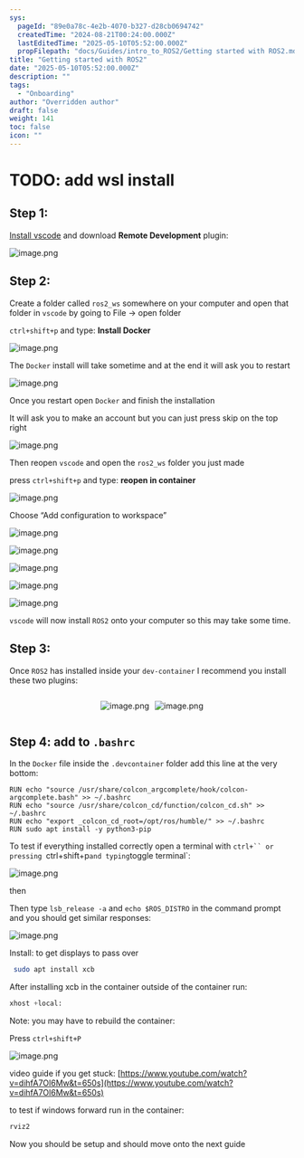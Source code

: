 ```yaml
---
sys:
  pageId: "89e0a78c-4e2b-4070-b327-d28cb0694742"
  createdTime: "2024-08-21T00:24:00.000Z"
  lastEditedTime: "2025-05-10T05:52:00.000Z"
  propFilepath: "docs/Guides/intro_to_ROS2/Getting started with ROS2.md"
title: "Getting started with ROS2"
date: "2025-05-10T05:52:00.000Z"
description: ""
tags:
  - "Onboarding"
author: "Overridden author"
draft: false
weight: 141
toc: false
icon: ""
---
```


# TODO: add wsl install

## Step 1:

[Install vscode](https://code.visualstudio.com/download) and download **Remote Development** plugin:

![image.png](https://prod-files-secure.s3.us-west-2.amazonaws.com/d518164a-d88e-44d1-a4ee-3adb3bd8bce0/efb52993-1881-4a40-b95e-6f020334f022/image.png?X-Amz-Algorithm=AWS4-HMAC-SHA256&X-Amz-Content-Sha256=UNSIGNED-PAYLOAD&X-Amz-Credential=ASIAZI2LB466TYZDIMM7%2F20250627%2Fus-west-2%2Fs3%2Faws4_request&X-Amz-Date=20250627T071020Z&X-Amz-Expires=3600&X-Amz-Security-Token=IQoJb3JpZ2luX2VjEHcaCXVzLXdlc3QtMiJHMEUCIGg59u0ohHFhBJo4HnE5GWTocCKoozW86tWwimoEMjxTAiEA%2FKswY3NQ%2FrROOwhMENvGRh1b5zpQXNpsNTbV7px7Pwgq%2FwMIcBAAGgw2Mzc0MjMxODM4MDUiDIeF3m9cs7ub4dddhCrcA5z8DvKsGYI0dKaHPJTRnKoO%2FkL5iAeDVYk8strBX967hX92YbLy4HAaddZ3%2FB1Rijvich4pnT0yuxf9GlEstjAPu343Iv3LlgFM468smAYqLJrZDSzIK7AnZWqkBxIPAPaTIl6FlY%2FsKhrX7KK0sSHzxY707Te5mgHRvSCMQY9fk1dDeZ7inIlnEImbKEjIbiDgjTeqHeanqc7rb1YUns%2FpxHRXQl0%2FCSyoBtNg17EmCadNX%2B7y2TDgR2NEFC9PsDnROe2jKTXy28rpXDJucP7jv41IA1ldOWY2IXWe48BGfCuSHc%2Bdv95L5ab6ZQ8c6mBLD3FJsTFIE%2BOXSY8zCVayk0NUrlytB%2FKyddeGPAz657e%2FTLpp%2FiJrutvY48Cblk%2FZ4LZpT6eNOS9QyqLN0%2BtOjfk0Ov9zSeDFByFXF%2BvSBJMfnGo0W8iiXFFR7M1BZuCg0eWr%2BqsDI1Mh%2BZkrXFD3OM%2BmASwRUeaSBRbrqtrrRVL1OC9GEaUAZ3%2FhR7eJ1Xu5tiw1q%2FVJybTlO657Yd3A4x3K2uG%2Fv4mJGZxhfE41TOJ12kQkIafPh7f6weaC67F8W5kpedRrILnXwOcCHRqA1El7cz34XMd6bKlIwdYM69lKBtCMGppdS63iMPz4%2BMIGOqUB7Ctrq6FHtUCpJBS3oaEnZ6Y2k%2BpPEqqG5uNKmHpSM2GzGMGYuF5w4VwyiIKYFvpKWTlJOno0KKXdWPwqD8VoqCfeB0Y%2BRHnpI3Eox4yLAbwzgVKdYfhxLi9GwGpYovnb%2BoA5OUKBT71KR2DF8FgwdGCE3FLJlb535QcCIGFUCMEesyu%2BvpEO3K2q0VO36H7XDqTJOcGkDBWUQ%2FF2Z6hlyGz6o7TY&X-Amz-Signature=e792afe1484c2fa1c87a0c278835187509e7d050a470fbe5fae01de2897d5d0c&X-Amz-SignedHeaders=host&x-amz-checksum-mode=ENABLED&x-id=GetObject)

## Step 2:

Create a folder called `ros2_ws` somewhere on your computer and open that folder in `vscode` by going to File → open folder 

`ctrl+shift+p` and type: **Install Docker**

![image.png](https://prod-files-secure.s3.us-west-2.amazonaws.com/d518164a-d88e-44d1-a4ee-3adb3bd8bce0/2269dc0e-1cd5-47ff-bceb-c04ad9b2eab0/image.png?X-Amz-Algorithm=AWS4-HMAC-SHA256&X-Amz-Content-Sha256=UNSIGNED-PAYLOAD&X-Amz-Credential=ASIAZI2LB466TYZDIMM7%2F20250627%2Fus-west-2%2Fs3%2Faws4_request&X-Amz-Date=20250627T071020Z&X-Amz-Expires=3600&X-Amz-Security-Token=IQoJb3JpZ2luX2VjEHcaCXVzLXdlc3QtMiJHMEUCIGg59u0ohHFhBJo4HnE5GWTocCKoozW86tWwimoEMjxTAiEA%2FKswY3NQ%2FrROOwhMENvGRh1b5zpQXNpsNTbV7px7Pwgq%2FwMIcBAAGgw2Mzc0MjMxODM4MDUiDIeF3m9cs7ub4dddhCrcA5z8DvKsGYI0dKaHPJTRnKoO%2FkL5iAeDVYk8strBX967hX92YbLy4HAaddZ3%2FB1Rijvich4pnT0yuxf9GlEstjAPu343Iv3LlgFM468smAYqLJrZDSzIK7AnZWqkBxIPAPaTIl6FlY%2FsKhrX7KK0sSHzxY707Te5mgHRvSCMQY9fk1dDeZ7inIlnEImbKEjIbiDgjTeqHeanqc7rb1YUns%2FpxHRXQl0%2FCSyoBtNg17EmCadNX%2B7y2TDgR2NEFC9PsDnROe2jKTXy28rpXDJucP7jv41IA1ldOWY2IXWe48BGfCuSHc%2Bdv95L5ab6ZQ8c6mBLD3FJsTFIE%2BOXSY8zCVayk0NUrlytB%2FKyddeGPAz657e%2FTLpp%2FiJrutvY48Cblk%2FZ4LZpT6eNOS9QyqLN0%2BtOjfk0Ov9zSeDFByFXF%2BvSBJMfnGo0W8iiXFFR7M1BZuCg0eWr%2BqsDI1Mh%2BZkrXFD3OM%2BmASwRUeaSBRbrqtrrRVL1OC9GEaUAZ3%2FhR7eJ1Xu5tiw1q%2FVJybTlO657Yd3A4x3K2uG%2Fv4mJGZxhfE41TOJ12kQkIafPh7f6weaC67F8W5kpedRrILnXwOcCHRqA1El7cz34XMd6bKlIwdYM69lKBtCMGppdS63iMPz4%2BMIGOqUB7Ctrq6FHtUCpJBS3oaEnZ6Y2k%2BpPEqqG5uNKmHpSM2GzGMGYuF5w4VwyiIKYFvpKWTlJOno0KKXdWPwqD8VoqCfeB0Y%2BRHnpI3Eox4yLAbwzgVKdYfhxLi9GwGpYovnb%2BoA5OUKBT71KR2DF8FgwdGCE3FLJlb535QcCIGFUCMEesyu%2BvpEO3K2q0VO36H7XDqTJOcGkDBWUQ%2FF2Z6hlyGz6o7TY&X-Amz-Signature=761bc11882c9fae74cbd1660378918090d24829d0d0b2bdb6a2eb6b3da50272d&X-Amz-SignedHeaders=host&x-amz-checksum-mode=ENABLED&x-id=GetObject)

The `Docker` install will take sometime and at the end it will ask you to restart

![image.png](https://prod-files-secure.s3.us-west-2.amazonaws.com/d518164a-d88e-44d1-a4ee-3adb3bd8bce0/ed233f78-be33-4b1f-b89c-9c346c0e961e/image.png?X-Amz-Algorithm=AWS4-HMAC-SHA256&X-Amz-Content-Sha256=UNSIGNED-PAYLOAD&X-Amz-Credential=ASIAZI2LB466TYZDIMM7%2F20250627%2Fus-west-2%2Fs3%2Faws4_request&X-Amz-Date=20250627T071020Z&X-Amz-Expires=3600&X-Amz-Security-Token=IQoJb3JpZ2luX2VjEHcaCXVzLXdlc3QtMiJHMEUCIGg59u0ohHFhBJo4HnE5GWTocCKoozW86tWwimoEMjxTAiEA%2FKswY3NQ%2FrROOwhMENvGRh1b5zpQXNpsNTbV7px7Pwgq%2FwMIcBAAGgw2Mzc0MjMxODM4MDUiDIeF3m9cs7ub4dddhCrcA5z8DvKsGYI0dKaHPJTRnKoO%2FkL5iAeDVYk8strBX967hX92YbLy4HAaddZ3%2FB1Rijvich4pnT0yuxf9GlEstjAPu343Iv3LlgFM468smAYqLJrZDSzIK7AnZWqkBxIPAPaTIl6FlY%2FsKhrX7KK0sSHzxY707Te5mgHRvSCMQY9fk1dDeZ7inIlnEImbKEjIbiDgjTeqHeanqc7rb1YUns%2FpxHRXQl0%2FCSyoBtNg17EmCadNX%2B7y2TDgR2NEFC9PsDnROe2jKTXy28rpXDJucP7jv41IA1ldOWY2IXWe48BGfCuSHc%2Bdv95L5ab6ZQ8c6mBLD3FJsTFIE%2BOXSY8zCVayk0NUrlytB%2FKyddeGPAz657e%2FTLpp%2FiJrutvY48Cblk%2FZ4LZpT6eNOS9QyqLN0%2BtOjfk0Ov9zSeDFByFXF%2BvSBJMfnGo0W8iiXFFR7M1BZuCg0eWr%2BqsDI1Mh%2BZkrXFD3OM%2BmASwRUeaSBRbrqtrrRVL1OC9GEaUAZ3%2FhR7eJ1Xu5tiw1q%2FVJybTlO657Yd3A4x3K2uG%2Fv4mJGZxhfE41TOJ12kQkIafPh7f6weaC67F8W5kpedRrILnXwOcCHRqA1El7cz34XMd6bKlIwdYM69lKBtCMGppdS63iMPz4%2BMIGOqUB7Ctrq6FHtUCpJBS3oaEnZ6Y2k%2BpPEqqG5uNKmHpSM2GzGMGYuF5w4VwyiIKYFvpKWTlJOno0KKXdWPwqD8VoqCfeB0Y%2BRHnpI3Eox4yLAbwzgVKdYfhxLi9GwGpYovnb%2BoA5OUKBT71KR2DF8FgwdGCE3FLJlb535QcCIGFUCMEesyu%2BvpEO3K2q0VO36H7XDqTJOcGkDBWUQ%2FF2Z6hlyGz6o7TY&X-Amz-Signature=7535ac4a8904d129918a91ec0938fc78f0f391d2da7a26fff519b9d5b452c4a0&X-Amz-SignedHeaders=host&x-amz-checksum-mode=ENABLED&x-id=GetObject)

Once you restart open `Docker` and finish the installation

It will ask you to make an account but you can just press skip on the top right

![image.png](https://prod-files-secure.s3.us-west-2.amazonaws.com/d518164a-d88e-44d1-a4ee-3adb3bd8bce0/21010ad9-1659-4fd9-9f59-9932a09b2a3d/image.png?X-Amz-Algorithm=AWS4-HMAC-SHA256&X-Amz-Content-Sha256=UNSIGNED-PAYLOAD&X-Amz-Credential=ASIAZI2LB466TYZDIMM7%2F20250627%2Fus-west-2%2Fs3%2Faws4_request&X-Amz-Date=20250627T071020Z&X-Amz-Expires=3600&X-Amz-Security-Token=IQoJb3JpZ2luX2VjEHcaCXVzLXdlc3QtMiJHMEUCIGg59u0ohHFhBJo4HnE5GWTocCKoozW86tWwimoEMjxTAiEA%2FKswY3NQ%2FrROOwhMENvGRh1b5zpQXNpsNTbV7px7Pwgq%2FwMIcBAAGgw2Mzc0MjMxODM4MDUiDIeF3m9cs7ub4dddhCrcA5z8DvKsGYI0dKaHPJTRnKoO%2FkL5iAeDVYk8strBX967hX92YbLy4HAaddZ3%2FB1Rijvich4pnT0yuxf9GlEstjAPu343Iv3LlgFM468smAYqLJrZDSzIK7AnZWqkBxIPAPaTIl6FlY%2FsKhrX7KK0sSHzxY707Te5mgHRvSCMQY9fk1dDeZ7inIlnEImbKEjIbiDgjTeqHeanqc7rb1YUns%2FpxHRXQl0%2FCSyoBtNg17EmCadNX%2B7y2TDgR2NEFC9PsDnROe2jKTXy28rpXDJucP7jv41IA1ldOWY2IXWe48BGfCuSHc%2Bdv95L5ab6ZQ8c6mBLD3FJsTFIE%2BOXSY8zCVayk0NUrlytB%2FKyddeGPAz657e%2FTLpp%2FiJrutvY48Cblk%2FZ4LZpT6eNOS9QyqLN0%2BtOjfk0Ov9zSeDFByFXF%2BvSBJMfnGo0W8iiXFFR7M1BZuCg0eWr%2BqsDI1Mh%2BZkrXFD3OM%2BmASwRUeaSBRbrqtrrRVL1OC9GEaUAZ3%2FhR7eJ1Xu5tiw1q%2FVJybTlO657Yd3A4x3K2uG%2Fv4mJGZxhfE41TOJ12kQkIafPh7f6weaC67F8W5kpedRrILnXwOcCHRqA1El7cz34XMd6bKlIwdYM69lKBtCMGppdS63iMPz4%2BMIGOqUB7Ctrq6FHtUCpJBS3oaEnZ6Y2k%2BpPEqqG5uNKmHpSM2GzGMGYuF5w4VwyiIKYFvpKWTlJOno0KKXdWPwqD8VoqCfeB0Y%2BRHnpI3Eox4yLAbwzgVKdYfhxLi9GwGpYovnb%2BoA5OUKBT71KR2DF8FgwdGCE3FLJlb535QcCIGFUCMEesyu%2BvpEO3K2q0VO36H7XDqTJOcGkDBWUQ%2FF2Z6hlyGz6o7TY&X-Amz-Signature=f8f0872cc543783c58c2b6e6282a5e9d049c51ded40b864cede3caa930104a70&X-Amz-SignedHeaders=host&x-amz-checksum-mode=ENABLED&x-id=GetObject)

Then reopen `vscode` and open the `ros2_ws` folder you just made

press `ctrl+shift+p` and type: **reopen in container**

![image.png](https://prod-files-secure.s3.us-west-2.amazonaws.com/d518164a-d88e-44d1-a4ee-3adb3bd8bce0/4e93b8c2-41ad-488c-8095-c74205196118/image.png?X-Amz-Algorithm=AWS4-HMAC-SHA256&X-Amz-Content-Sha256=UNSIGNED-PAYLOAD&X-Amz-Credential=ASIAZI2LB466TYZDIMM7%2F20250627%2Fus-west-2%2Fs3%2Faws4_request&X-Amz-Date=20250627T071020Z&X-Amz-Expires=3600&X-Amz-Security-Token=IQoJb3JpZ2luX2VjEHcaCXVzLXdlc3QtMiJHMEUCIGg59u0ohHFhBJo4HnE5GWTocCKoozW86tWwimoEMjxTAiEA%2FKswY3NQ%2FrROOwhMENvGRh1b5zpQXNpsNTbV7px7Pwgq%2FwMIcBAAGgw2Mzc0MjMxODM4MDUiDIeF3m9cs7ub4dddhCrcA5z8DvKsGYI0dKaHPJTRnKoO%2FkL5iAeDVYk8strBX967hX92YbLy4HAaddZ3%2FB1Rijvich4pnT0yuxf9GlEstjAPu343Iv3LlgFM468smAYqLJrZDSzIK7AnZWqkBxIPAPaTIl6FlY%2FsKhrX7KK0sSHzxY707Te5mgHRvSCMQY9fk1dDeZ7inIlnEImbKEjIbiDgjTeqHeanqc7rb1YUns%2FpxHRXQl0%2FCSyoBtNg17EmCadNX%2B7y2TDgR2NEFC9PsDnROe2jKTXy28rpXDJucP7jv41IA1ldOWY2IXWe48BGfCuSHc%2Bdv95L5ab6ZQ8c6mBLD3FJsTFIE%2BOXSY8zCVayk0NUrlytB%2FKyddeGPAz657e%2FTLpp%2FiJrutvY48Cblk%2FZ4LZpT6eNOS9QyqLN0%2BtOjfk0Ov9zSeDFByFXF%2BvSBJMfnGo0W8iiXFFR7M1BZuCg0eWr%2BqsDI1Mh%2BZkrXFD3OM%2BmASwRUeaSBRbrqtrrRVL1OC9GEaUAZ3%2FhR7eJ1Xu5tiw1q%2FVJybTlO657Yd3A4x3K2uG%2Fv4mJGZxhfE41TOJ12kQkIafPh7f6weaC67F8W5kpedRrILnXwOcCHRqA1El7cz34XMd6bKlIwdYM69lKBtCMGppdS63iMPz4%2BMIGOqUB7Ctrq6FHtUCpJBS3oaEnZ6Y2k%2BpPEqqG5uNKmHpSM2GzGMGYuF5w4VwyiIKYFvpKWTlJOno0KKXdWPwqD8VoqCfeB0Y%2BRHnpI3Eox4yLAbwzgVKdYfhxLi9GwGpYovnb%2BoA5OUKBT71KR2DF8FgwdGCE3FLJlb535QcCIGFUCMEesyu%2BvpEO3K2q0VO36H7XDqTJOcGkDBWUQ%2FF2Z6hlyGz6o7TY&X-Amz-Signature=6247cab4825c76d378fa260eb9ac15ece703dffdd45ebfc18c95bbb628f4cc0d&X-Amz-SignedHeaders=host&x-amz-checksum-mode=ENABLED&x-id=GetObject)

Choose “Add configuration to workspace”

![image.png](https://prod-files-secure.s3.us-west-2.amazonaws.com/d518164a-d88e-44d1-a4ee-3adb3bd8bce0/9560b282-5060-4989-ba37-97e7b2c22476/image.png?X-Amz-Algorithm=AWS4-HMAC-SHA256&X-Amz-Content-Sha256=UNSIGNED-PAYLOAD&X-Amz-Credential=ASIAZI2LB466TYZDIMM7%2F20250627%2Fus-west-2%2Fs3%2Faws4_request&X-Amz-Date=20250627T071020Z&X-Amz-Expires=3600&X-Amz-Security-Token=IQoJb3JpZ2luX2VjEHcaCXVzLXdlc3QtMiJHMEUCIGg59u0ohHFhBJo4HnE5GWTocCKoozW86tWwimoEMjxTAiEA%2FKswY3NQ%2FrROOwhMENvGRh1b5zpQXNpsNTbV7px7Pwgq%2FwMIcBAAGgw2Mzc0MjMxODM4MDUiDIeF3m9cs7ub4dddhCrcA5z8DvKsGYI0dKaHPJTRnKoO%2FkL5iAeDVYk8strBX967hX92YbLy4HAaddZ3%2FB1Rijvich4pnT0yuxf9GlEstjAPu343Iv3LlgFM468smAYqLJrZDSzIK7AnZWqkBxIPAPaTIl6FlY%2FsKhrX7KK0sSHzxY707Te5mgHRvSCMQY9fk1dDeZ7inIlnEImbKEjIbiDgjTeqHeanqc7rb1YUns%2FpxHRXQl0%2FCSyoBtNg17EmCadNX%2B7y2TDgR2NEFC9PsDnROe2jKTXy28rpXDJucP7jv41IA1ldOWY2IXWe48BGfCuSHc%2Bdv95L5ab6ZQ8c6mBLD3FJsTFIE%2BOXSY8zCVayk0NUrlytB%2FKyddeGPAz657e%2FTLpp%2FiJrutvY48Cblk%2FZ4LZpT6eNOS9QyqLN0%2BtOjfk0Ov9zSeDFByFXF%2BvSBJMfnGo0W8iiXFFR7M1BZuCg0eWr%2BqsDI1Mh%2BZkrXFD3OM%2BmASwRUeaSBRbrqtrrRVL1OC9GEaUAZ3%2FhR7eJ1Xu5tiw1q%2FVJybTlO657Yd3A4x3K2uG%2Fv4mJGZxhfE41TOJ12kQkIafPh7f6weaC67F8W5kpedRrILnXwOcCHRqA1El7cz34XMd6bKlIwdYM69lKBtCMGppdS63iMPz4%2BMIGOqUB7Ctrq6FHtUCpJBS3oaEnZ6Y2k%2BpPEqqG5uNKmHpSM2GzGMGYuF5w4VwyiIKYFvpKWTlJOno0KKXdWPwqD8VoqCfeB0Y%2BRHnpI3Eox4yLAbwzgVKdYfhxLi9GwGpYovnb%2BoA5OUKBT71KR2DF8FgwdGCE3FLJlb535QcCIGFUCMEesyu%2BvpEO3K2q0VO36H7XDqTJOcGkDBWUQ%2FF2Z6hlyGz6o7TY&X-Amz-Signature=f471278dc84d8afcf85d1796af1551f0628af5bc64a5fc4984255de1c330f1de&X-Amz-SignedHeaders=host&x-amz-checksum-mode=ENABLED&x-id=GetObject)

![image.png](https://prod-files-secure.s3.us-west-2.amazonaws.com/d518164a-d88e-44d1-a4ee-3adb3bd8bce0/2ee63f81-886b-48e8-a553-dc6e5eac99e4/image.png?X-Amz-Algorithm=AWS4-HMAC-SHA256&X-Amz-Content-Sha256=UNSIGNED-PAYLOAD&X-Amz-Credential=ASIAZI2LB466TYZDIMM7%2F20250627%2Fus-west-2%2Fs3%2Faws4_request&X-Amz-Date=20250627T071020Z&X-Amz-Expires=3600&X-Amz-Security-Token=IQoJb3JpZ2luX2VjEHcaCXVzLXdlc3QtMiJHMEUCIGg59u0ohHFhBJo4HnE5GWTocCKoozW86tWwimoEMjxTAiEA%2FKswY3NQ%2FrROOwhMENvGRh1b5zpQXNpsNTbV7px7Pwgq%2FwMIcBAAGgw2Mzc0MjMxODM4MDUiDIeF3m9cs7ub4dddhCrcA5z8DvKsGYI0dKaHPJTRnKoO%2FkL5iAeDVYk8strBX967hX92YbLy4HAaddZ3%2FB1Rijvich4pnT0yuxf9GlEstjAPu343Iv3LlgFM468smAYqLJrZDSzIK7AnZWqkBxIPAPaTIl6FlY%2FsKhrX7KK0sSHzxY707Te5mgHRvSCMQY9fk1dDeZ7inIlnEImbKEjIbiDgjTeqHeanqc7rb1YUns%2FpxHRXQl0%2FCSyoBtNg17EmCadNX%2B7y2TDgR2NEFC9PsDnROe2jKTXy28rpXDJucP7jv41IA1ldOWY2IXWe48BGfCuSHc%2Bdv95L5ab6ZQ8c6mBLD3FJsTFIE%2BOXSY8zCVayk0NUrlytB%2FKyddeGPAz657e%2FTLpp%2FiJrutvY48Cblk%2FZ4LZpT6eNOS9QyqLN0%2BtOjfk0Ov9zSeDFByFXF%2BvSBJMfnGo0W8iiXFFR7M1BZuCg0eWr%2BqsDI1Mh%2BZkrXFD3OM%2BmASwRUeaSBRbrqtrrRVL1OC9GEaUAZ3%2FhR7eJ1Xu5tiw1q%2FVJybTlO657Yd3A4x3K2uG%2Fv4mJGZxhfE41TOJ12kQkIafPh7f6weaC67F8W5kpedRrILnXwOcCHRqA1El7cz34XMd6bKlIwdYM69lKBtCMGppdS63iMPz4%2BMIGOqUB7Ctrq6FHtUCpJBS3oaEnZ6Y2k%2BpPEqqG5uNKmHpSM2GzGMGYuF5w4VwyiIKYFvpKWTlJOno0KKXdWPwqD8VoqCfeB0Y%2BRHnpI3Eox4yLAbwzgVKdYfhxLi9GwGpYovnb%2BoA5OUKBT71KR2DF8FgwdGCE3FLJlb535QcCIGFUCMEesyu%2BvpEO3K2q0VO36H7XDqTJOcGkDBWUQ%2FF2Z6hlyGz6o7TY&X-Amz-Signature=43b02b814c812216e53783b8d2f2cf61e671acc820ee7b2f9db7a856500c1322&X-Amz-SignedHeaders=host&x-amz-checksum-mode=ENABLED&x-id=GetObject)

![image.png](https://prod-files-secure.s3.us-west-2.amazonaws.com/d518164a-d88e-44d1-a4ee-3adb3bd8bce0/ae1580b2-b048-407e-aed9-b584224a7a04/image.png?X-Amz-Algorithm=AWS4-HMAC-SHA256&X-Amz-Content-Sha256=UNSIGNED-PAYLOAD&X-Amz-Credential=ASIAZI2LB466TYZDIMM7%2F20250627%2Fus-west-2%2Fs3%2Faws4_request&X-Amz-Date=20250627T071020Z&X-Amz-Expires=3600&X-Amz-Security-Token=IQoJb3JpZ2luX2VjEHcaCXVzLXdlc3QtMiJHMEUCIGg59u0ohHFhBJo4HnE5GWTocCKoozW86tWwimoEMjxTAiEA%2FKswY3NQ%2FrROOwhMENvGRh1b5zpQXNpsNTbV7px7Pwgq%2FwMIcBAAGgw2Mzc0MjMxODM4MDUiDIeF3m9cs7ub4dddhCrcA5z8DvKsGYI0dKaHPJTRnKoO%2FkL5iAeDVYk8strBX967hX92YbLy4HAaddZ3%2FB1Rijvich4pnT0yuxf9GlEstjAPu343Iv3LlgFM468smAYqLJrZDSzIK7AnZWqkBxIPAPaTIl6FlY%2FsKhrX7KK0sSHzxY707Te5mgHRvSCMQY9fk1dDeZ7inIlnEImbKEjIbiDgjTeqHeanqc7rb1YUns%2FpxHRXQl0%2FCSyoBtNg17EmCadNX%2B7y2TDgR2NEFC9PsDnROe2jKTXy28rpXDJucP7jv41IA1ldOWY2IXWe48BGfCuSHc%2Bdv95L5ab6ZQ8c6mBLD3FJsTFIE%2BOXSY8zCVayk0NUrlytB%2FKyddeGPAz657e%2FTLpp%2FiJrutvY48Cblk%2FZ4LZpT6eNOS9QyqLN0%2BtOjfk0Ov9zSeDFByFXF%2BvSBJMfnGo0W8iiXFFR7M1BZuCg0eWr%2BqsDI1Mh%2BZkrXFD3OM%2BmASwRUeaSBRbrqtrrRVL1OC9GEaUAZ3%2FhR7eJ1Xu5tiw1q%2FVJybTlO657Yd3A4x3K2uG%2Fv4mJGZxhfE41TOJ12kQkIafPh7f6weaC67F8W5kpedRrILnXwOcCHRqA1El7cz34XMd6bKlIwdYM69lKBtCMGppdS63iMPz4%2BMIGOqUB7Ctrq6FHtUCpJBS3oaEnZ6Y2k%2BpPEqqG5uNKmHpSM2GzGMGYuF5w4VwyiIKYFvpKWTlJOno0KKXdWPwqD8VoqCfeB0Y%2BRHnpI3Eox4yLAbwzgVKdYfhxLi9GwGpYovnb%2BoA5OUKBT71KR2DF8FgwdGCE3FLJlb535QcCIGFUCMEesyu%2BvpEO3K2q0VO36H7XDqTJOcGkDBWUQ%2FF2Z6hlyGz6o7TY&X-Amz-Signature=4eb20205b81e429b222eee7e7eb0670df4bca2336c9c0b1d41ed7f6491026858&X-Amz-SignedHeaders=host&x-amz-checksum-mode=ENABLED&x-id=GetObject)

![image.png](https://prod-files-secure.s3.us-west-2.amazonaws.com/d518164a-d88e-44d1-a4ee-3adb3bd8bce0/53255b28-f75e-430f-b9e3-c0ac8577e42b/image.png?X-Amz-Algorithm=AWS4-HMAC-SHA256&X-Amz-Content-Sha256=UNSIGNED-PAYLOAD&X-Amz-Credential=ASIAZI2LB466TYZDIMM7%2F20250627%2Fus-west-2%2Fs3%2Faws4_request&X-Amz-Date=20250627T071020Z&X-Amz-Expires=3600&X-Amz-Security-Token=IQoJb3JpZ2luX2VjEHcaCXVzLXdlc3QtMiJHMEUCIGg59u0ohHFhBJo4HnE5GWTocCKoozW86tWwimoEMjxTAiEA%2FKswY3NQ%2FrROOwhMENvGRh1b5zpQXNpsNTbV7px7Pwgq%2FwMIcBAAGgw2Mzc0MjMxODM4MDUiDIeF3m9cs7ub4dddhCrcA5z8DvKsGYI0dKaHPJTRnKoO%2FkL5iAeDVYk8strBX967hX92YbLy4HAaddZ3%2FB1Rijvich4pnT0yuxf9GlEstjAPu343Iv3LlgFM468smAYqLJrZDSzIK7AnZWqkBxIPAPaTIl6FlY%2FsKhrX7KK0sSHzxY707Te5mgHRvSCMQY9fk1dDeZ7inIlnEImbKEjIbiDgjTeqHeanqc7rb1YUns%2FpxHRXQl0%2FCSyoBtNg17EmCadNX%2B7y2TDgR2NEFC9PsDnROe2jKTXy28rpXDJucP7jv41IA1ldOWY2IXWe48BGfCuSHc%2Bdv95L5ab6ZQ8c6mBLD3FJsTFIE%2BOXSY8zCVayk0NUrlytB%2FKyddeGPAz657e%2FTLpp%2FiJrutvY48Cblk%2FZ4LZpT6eNOS9QyqLN0%2BtOjfk0Ov9zSeDFByFXF%2BvSBJMfnGo0W8iiXFFR7M1BZuCg0eWr%2BqsDI1Mh%2BZkrXFD3OM%2BmASwRUeaSBRbrqtrrRVL1OC9GEaUAZ3%2FhR7eJ1Xu5tiw1q%2FVJybTlO657Yd3A4x3K2uG%2Fv4mJGZxhfE41TOJ12kQkIafPh7f6weaC67F8W5kpedRrILnXwOcCHRqA1El7cz34XMd6bKlIwdYM69lKBtCMGppdS63iMPz4%2BMIGOqUB7Ctrq6FHtUCpJBS3oaEnZ6Y2k%2BpPEqqG5uNKmHpSM2GzGMGYuF5w4VwyiIKYFvpKWTlJOno0KKXdWPwqD8VoqCfeB0Y%2BRHnpI3Eox4yLAbwzgVKdYfhxLi9GwGpYovnb%2BoA5OUKBT71KR2DF8FgwdGCE3FLJlb535QcCIGFUCMEesyu%2BvpEO3K2q0VO36H7XDqTJOcGkDBWUQ%2FF2Z6hlyGz6o7TY&X-Amz-Signature=1e6ec1d3c22e0cb5ea7cf1a1a4bae4a92c47c297689496644f1705c26c63dd12&X-Amz-SignedHeaders=host&x-amz-checksum-mode=ENABLED&x-id=GetObject)

![image.png](https://prod-files-secure.s3.us-west-2.amazonaws.com/d518164a-d88e-44d1-a4ee-3adb3bd8bce0/7c562767-5af9-4ffb-97d1-327bcdf4ee00/image.png?X-Amz-Algorithm=AWS4-HMAC-SHA256&X-Amz-Content-Sha256=UNSIGNED-PAYLOAD&X-Amz-Credential=ASIAZI2LB466TYZDIMM7%2F20250627%2Fus-west-2%2Fs3%2Faws4_request&X-Amz-Date=20250627T071020Z&X-Amz-Expires=3600&X-Amz-Security-Token=IQoJb3JpZ2luX2VjEHcaCXVzLXdlc3QtMiJHMEUCIGg59u0ohHFhBJo4HnE5GWTocCKoozW86tWwimoEMjxTAiEA%2FKswY3NQ%2FrROOwhMENvGRh1b5zpQXNpsNTbV7px7Pwgq%2FwMIcBAAGgw2Mzc0MjMxODM4MDUiDIeF3m9cs7ub4dddhCrcA5z8DvKsGYI0dKaHPJTRnKoO%2FkL5iAeDVYk8strBX967hX92YbLy4HAaddZ3%2FB1Rijvich4pnT0yuxf9GlEstjAPu343Iv3LlgFM468smAYqLJrZDSzIK7AnZWqkBxIPAPaTIl6FlY%2FsKhrX7KK0sSHzxY707Te5mgHRvSCMQY9fk1dDeZ7inIlnEImbKEjIbiDgjTeqHeanqc7rb1YUns%2FpxHRXQl0%2FCSyoBtNg17EmCadNX%2B7y2TDgR2NEFC9PsDnROe2jKTXy28rpXDJucP7jv41IA1ldOWY2IXWe48BGfCuSHc%2Bdv95L5ab6ZQ8c6mBLD3FJsTFIE%2BOXSY8zCVayk0NUrlytB%2FKyddeGPAz657e%2FTLpp%2FiJrutvY48Cblk%2FZ4LZpT6eNOS9QyqLN0%2BtOjfk0Ov9zSeDFByFXF%2BvSBJMfnGo0W8iiXFFR7M1BZuCg0eWr%2BqsDI1Mh%2BZkrXFD3OM%2BmASwRUeaSBRbrqtrrRVL1OC9GEaUAZ3%2FhR7eJ1Xu5tiw1q%2FVJybTlO657Yd3A4x3K2uG%2Fv4mJGZxhfE41TOJ12kQkIafPh7f6weaC67F8W5kpedRrILnXwOcCHRqA1El7cz34XMd6bKlIwdYM69lKBtCMGppdS63iMPz4%2BMIGOqUB7Ctrq6FHtUCpJBS3oaEnZ6Y2k%2BpPEqqG5uNKmHpSM2GzGMGYuF5w4VwyiIKYFvpKWTlJOno0KKXdWPwqD8VoqCfeB0Y%2BRHnpI3Eox4yLAbwzgVKdYfhxLi9GwGpYovnb%2BoA5OUKBT71KR2DF8FgwdGCE3FLJlb535QcCIGFUCMEesyu%2BvpEO3K2q0VO36H7XDqTJOcGkDBWUQ%2FF2Z6hlyGz6o7TY&X-Amz-Signature=ce3576d27bfb1dd9b358b72b614d48600ea01112ad45bc164852c61bd0960afb&X-Amz-SignedHeaders=host&x-amz-checksum-mode=ENABLED&x-id=GetObject)

`vscode` will now install `ROS2` onto your computer so this may take some time.

## Step 3:

Once `ROS2` has installed inside your `dev-container` I recommend you install these two plugins:

<div style="display: flex;flex-direction: row; column-gap:10px; max-width: 630px;justify-content: center;">
<div>

![image.png](https://prod-files-secure.s3.us-west-2.amazonaws.com/d518164a-d88e-44d1-a4ee-3adb3bd8bce0/3fc3d550-5a54-4ba1-ba6b-faa01cdb7369/image.png?X-Amz-Algorithm=AWS4-HMAC-SHA256&X-Amz-Content-Sha256=UNSIGNED-PAYLOAD&X-Amz-Credential=ASIAZI2LB466ZQ2BOCZP%2F20250627%2Fus-west-2%2Fs3%2Faws4_request&X-Amz-Date=20250627T071021Z&X-Amz-Expires=3600&X-Amz-Security-Token=IQoJb3JpZ2luX2VjEHcaCXVzLXdlc3QtMiJHMEUCIAg83Q5I5mt6KeCUuRrkRa4t5I1Af%2BKbxZX0o4CGKe8tAiEA9rNkY1Z4VMyY6kbuYR6vR2Efoc7m4nZs1yniP1h2r5Yq%2FwMIcBAAGgw2Mzc0MjMxODM4MDUiDFCtjapCuD4WmlLjRSrcAwIZT8BmMYQZOiDKWT3xykesSqODQYpcuDkuCviGQKELhx5akK8hRKTSS2c3SwfIm1aVGnFPtTBro1KTGD4O1AH4%2Bv2OpXtQS4PLSgaOBhzpXSO5nkQgfE5wGfetQDRDLF%2BTSJj0gqZOwYNJJFZgqHmflwz032RkZFR0MlOd9WsnmU0LM%2FsQi%2FyfMJooMU5M%2BcukrXpNvXCN9ktpWC6ULeB3AQjKeDIodZiXKjYbnbyqvesdqUT2RERBsC3GgsyN0wf4hM75QRjmAfiVazXGoSE%2BbxyIkvznXmOrC8VY%2FLbVWxQoYw2cTbPd9xOEyWWg88mMptbdnpmFMJTeh9GP2pOjiPKisPDhyUexJocGWXBSb%2BzJZKGstHwzX%2BaDazV9xtU0fVKAdV3qa2%2BQbYInZFzAbMMvDVkeX6MJLEJtBFh4rtDMsYi2Wl6F2hKNwHAd9E1C570xvchfcfW7kbqfGmxeGrC5q1TLTLxmsLOG1fqHxIHgENq7ZWikBrCL20pAQExA1VPpIyhD5J3ORIzMcZuaMnNiKpm88PaLEVvMT4vgg6tBVm5pTk7yOL71hKtjUvSyN%2BgTjNggTcoixkvsp02Dsc5K4XL%2F2W9cSux%2BEin0FpiCTJKhAnOgk%2FpPMJL3%2BMIGOqUBDA7NrgT3w9n2yUUwefqiBEKq08TUttWCQfkX2vCKVePjG7%2Bhn43x6QcOhODgZmreek%2BfBMykn%2FRaqEI62Mx0hbhjhVUIhKIWudaymeDytP1jttrfzX4Ri8J0Qnontk43atqPrrpl%2F%2BiiftqGZyQFYhWylMcQ%2BjGPEBy70PfUZbmW4zBpaIJqQYabNsbJgjCwXV%2BfdEPJV2NGb6GO4rYbeKiMnb5M&X-Amz-Signature=c61747b191dbec1e65e080570471cbba7fe27cf60d3e6adab61217f606607679&X-Amz-SignedHeaders=host&x-amz-checksum-mode=ENABLED&x-id=GetObject)

</div>
<div>

![image.png](https://prod-files-secure.s3.us-west-2.amazonaws.com/d518164a-d88e-44d1-a4ee-3adb3bd8bce0/d994cc66-13c2-4093-a5a3-f84cf4601a82/image.png?X-Amz-Algorithm=AWS4-HMAC-SHA256&X-Amz-Content-Sha256=UNSIGNED-PAYLOAD&X-Amz-Credential=ASIAZI2LB46675XAPJTK%2F20250627%2Fus-west-2%2Fs3%2Faws4_request&X-Amz-Date=20250627T071021Z&X-Amz-Expires=3600&X-Amz-Security-Token=IQoJb3JpZ2luX2VjEHcaCXVzLXdlc3QtMiJHMEUCIDmWftSi1wECcqce4wm03u12kIM3dcQLTo6%2F4lW58O9QAiEA4N4zhj4xRQzmPrmzy7hXif0uv55eUy0Nq8LhiPdKpYQq%2FwMIcBAAGgw2Mzc0MjMxODM4MDUiDJC4jMpHNiHg0mC%2B4ircAzc40F517xoUykT3MbjFntD5eMv5j4TWZ4Nc8UkguA5kBKzwbxzfnstrZ8oMEXRoCc1lRvVxR9p7A%2BrEqPl93CvNLcTy5y4J6VAo32o%2F4GoKYCM%2Bdy2nn1YSAV70APbtU5N%2Brd7K1llk2aKM3lzao%2FVgISE5AXOeaaZQHGo13xMc6Z%2BUodAf0eVoch83nKGaTGJThgyo4Wfod%2FdB4%2BPjkLA9Sy15jbCGbyEmaB%2Fe3zG4tdjP2cuj3trreS5Y%2FAUMfLkJk0Dn%2BIy%2Flm1XSNtUWY%2FkZUsA18GTEouAPqf7b1rzN9FY3kwiBN%2F8HxpeqyWO8ftyIgnkoNcYjDCBkqfQ1LOaX%2F6u8lmPEITKj1jC6YBSkDcnjCmLmBQ4BLeBP7hFTHNK6hMC%2Bwu7F3FVrI8CsYWKGCLK9I85m2FB60ZfRQRqRSzT0%2F0Ck7whktEy9K6IbE%2FKhqDmp1IoSPsIO%2Fzif7dHLr6MVdn%2BOkIGe1AfyTUYmoGfsivJdmj%2FnGCEHMCbbMrbM230xi9kNX%2BfplO%2FkBMqY5Et6QLe4pfssCZN9NmHJq1mq18p%2BNGd5qC6PwZB4nQZtKrL%2FZ2hdoX9OsVS6YxVPnHuUrjuOyAIl4fhLWa8E9rqILU%2F6La9Du1fMPf4%2BMIGOqUBa3orkl0%2FW3XWat%2FXAA4iOlBM2eW2m0Cw%2B9Hd56nBKRWVxG3b%2BHIx7HTulepo7kJnwY7fiCwUrDIm%2BjsBFCTntwQ7vUQiTuVB3Z05IpMMRZ2bNSRi37XYT3bVekYdtO0mG%2Fgxyz9v%2FyulQrxQnslEu54UD9OuFxrEP6EPGUv4e9kzOUuvSsYRitz9KnkR6zJxcXYk5D55cdzzYrW%2BH1i7LTozzxs8&X-Amz-Signature=cacbce43ee83e6b9f6be560eebc91ff37aee95ba251de48f65d03b21dea30b30&X-Amz-SignedHeaders=host&x-amz-checksum-mode=ENABLED&x-id=GetObject)

</div>
</div>

## Step 4: add to `.bashrc`

In the `Docker` file inside the `.devcontainer` folder add this line at the very bottom: 

```docker
RUN echo "source /usr/share/colcon_argcomplete/hook/colcon-argcomplete.bash" >> ~/.bashrc
RUN echo "source /usr/share/colcon_cd/function/colcon_cd.sh" >> ~/.bashrc
RUN echo "export _colcon_cd_root=/opt/ros/humble/" >> ~/.bashrc
RUN sudo apt install -y python3-pip 
```

To test if everything installed correctly open a terminal with `ctrl+`` or pressing `ctrl+shift+p` and typing `toggle terminal`:

![image.png](https://prod-files-secure.s3.us-west-2.amazonaws.com/d518164a-d88e-44d1-a4ee-3adb3bd8bce0/6a4943d8-b04e-4c02-9a58-775f3384d1a5/image.png?X-Amz-Algorithm=AWS4-HMAC-SHA256&X-Amz-Content-Sha256=UNSIGNED-PAYLOAD&X-Amz-Credential=ASIAZI2LB466TYZDIMM7%2F20250627%2Fus-west-2%2Fs3%2Faws4_request&X-Amz-Date=20250627T071020Z&X-Amz-Expires=3600&X-Amz-Security-Token=IQoJb3JpZ2luX2VjEHcaCXVzLXdlc3QtMiJHMEUCIGg59u0ohHFhBJo4HnE5GWTocCKoozW86tWwimoEMjxTAiEA%2FKswY3NQ%2FrROOwhMENvGRh1b5zpQXNpsNTbV7px7Pwgq%2FwMIcBAAGgw2Mzc0MjMxODM4MDUiDIeF3m9cs7ub4dddhCrcA5z8DvKsGYI0dKaHPJTRnKoO%2FkL5iAeDVYk8strBX967hX92YbLy4HAaddZ3%2FB1Rijvich4pnT0yuxf9GlEstjAPu343Iv3LlgFM468smAYqLJrZDSzIK7AnZWqkBxIPAPaTIl6FlY%2FsKhrX7KK0sSHzxY707Te5mgHRvSCMQY9fk1dDeZ7inIlnEImbKEjIbiDgjTeqHeanqc7rb1YUns%2FpxHRXQl0%2FCSyoBtNg17EmCadNX%2B7y2TDgR2NEFC9PsDnROe2jKTXy28rpXDJucP7jv41IA1ldOWY2IXWe48BGfCuSHc%2Bdv95L5ab6ZQ8c6mBLD3FJsTFIE%2BOXSY8zCVayk0NUrlytB%2FKyddeGPAz657e%2FTLpp%2FiJrutvY48Cblk%2FZ4LZpT6eNOS9QyqLN0%2BtOjfk0Ov9zSeDFByFXF%2BvSBJMfnGo0W8iiXFFR7M1BZuCg0eWr%2BqsDI1Mh%2BZkrXFD3OM%2BmASwRUeaSBRbrqtrrRVL1OC9GEaUAZ3%2FhR7eJ1Xu5tiw1q%2FVJybTlO657Yd3A4x3K2uG%2Fv4mJGZxhfE41TOJ12kQkIafPh7f6weaC67F8W5kpedRrILnXwOcCHRqA1El7cz34XMd6bKlIwdYM69lKBtCMGppdS63iMPz4%2BMIGOqUB7Ctrq6FHtUCpJBS3oaEnZ6Y2k%2BpPEqqG5uNKmHpSM2GzGMGYuF5w4VwyiIKYFvpKWTlJOno0KKXdWPwqD8VoqCfeB0Y%2BRHnpI3Eox4yLAbwzgVKdYfhxLi9GwGpYovnb%2BoA5OUKBT71KR2DF8FgwdGCE3FLJlb535QcCIGFUCMEesyu%2BvpEO3K2q0VO36H7XDqTJOcGkDBWUQ%2FF2Z6hlyGz6o7TY&X-Amz-Signature=fc5eed064f8ef31ccfcf41d53dae7423f0af719833c7e73fe1bfb64725d047f5&X-Amz-SignedHeaders=host&x-amz-checksum-mode=ENABLED&x-id=GetObject)

then 

Then type `lsb_release -a` and `echo $ROS_DISTRO` in the command prompt and you should get similar responses:

![image.png](https://prod-files-secure.s3.us-west-2.amazonaws.com/d518164a-d88e-44d1-a4ee-3adb3bd8bce0/3e635dec-a805-4e85-8b9e-d000e5b71a4e/image.png?X-Amz-Algorithm=AWS4-HMAC-SHA256&X-Amz-Content-Sha256=UNSIGNED-PAYLOAD&X-Amz-Credential=ASIAZI2LB466TYZDIMM7%2F20250627%2Fus-west-2%2Fs3%2Faws4_request&X-Amz-Date=20250627T071020Z&X-Amz-Expires=3600&X-Amz-Security-Token=IQoJb3JpZ2luX2VjEHcaCXVzLXdlc3QtMiJHMEUCIGg59u0ohHFhBJo4HnE5GWTocCKoozW86tWwimoEMjxTAiEA%2FKswY3NQ%2FrROOwhMENvGRh1b5zpQXNpsNTbV7px7Pwgq%2FwMIcBAAGgw2Mzc0MjMxODM4MDUiDIeF3m9cs7ub4dddhCrcA5z8DvKsGYI0dKaHPJTRnKoO%2FkL5iAeDVYk8strBX967hX92YbLy4HAaddZ3%2FB1Rijvich4pnT0yuxf9GlEstjAPu343Iv3LlgFM468smAYqLJrZDSzIK7AnZWqkBxIPAPaTIl6FlY%2FsKhrX7KK0sSHzxY707Te5mgHRvSCMQY9fk1dDeZ7inIlnEImbKEjIbiDgjTeqHeanqc7rb1YUns%2FpxHRXQl0%2FCSyoBtNg17EmCadNX%2B7y2TDgR2NEFC9PsDnROe2jKTXy28rpXDJucP7jv41IA1ldOWY2IXWe48BGfCuSHc%2Bdv95L5ab6ZQ8c6mBLD3FJsTFIE%2BOXSY8zCVayk0NUrlytB%2FKyddeGPAz657e%2FTLpp%2FiJrutvY48Cblk%2FZ4LZpT6eNOS9QyqLN0%2BtOjfk0Ov9zSeDFByFXF%2BvSBJMfnGo0W8iiXFFR7M1BZuCg0eWr%2BqsDI1Mh%2BZkrXFD3OM%2BmASwRUeaSBRbrqtrrRVL1OC9GEaUAZ3%2FhR7eJ1Xu5tiw1q%2FVJybTlO657Yd3A4x3K2uG%2Fv4mJGZxhfE41TOJ12kQkIafPh7f6weaC67F8W5kpedRrILnXwOcCHRqA1El7cz34XMd6bKlIwdYM69lKBtCMGppdS63iMPz4%2BMIGOqUB7Ctrq6FHtUCpJBS3oaEnZ6Y2k%2BpPEqqG5uNKmHpSM2GzGMGYuF5w4VwyiIKYFvpKWTlJOno0KKXdWPwqD8VoqCfeB0Y%2BRHnpI3Eox4yLAbwzgVKdYfhxLi9GwGpYovnb%2BoA5OUKBT71KR2DF8FgwdGCE3FLJlb535QcCIGFUCMEesyu%2BvpEO3K2q0VO36H7XDqTJOcGkDBWUQ%2FF2Z6hlyGz6o7TY&X-Amz-Signature=ae264f643ed854078b624fa62e6d7cb3f583e54ec510b6fa478d039ed72f6b14&X-Amz-SignedHeaders=host&x-amz-checksum-mode=ENABLED&x-id=GetObject)

Install:  to get displays to pass over

```bash
 sudo apt install xcb
```

After installing xcb in the container outside of the container run:

```python
xhost +local:
```

Note: you may have to rebuild the container:

Press `ctrl+shift+P`

![image.png](https://prod-files-secure.s3.us-west-2.amazonaws.com/d518164a-d88e-44d1-a4ee-3adb3bd8bce0/6c2be660-2618-4c38-9c26-53554f7a0b7b/image.png?X-Amz-Algorithm=AWS4-HMAC-SHA256&X-Amz-Content-Sha256=UNSIGNED-PAYLOAD&X-Amz-Credential=ASIAZI2LB466TYZDIMM7%2F20250627%2Fus-west-2%2Fs3%2Faws4_request&X-Amz-Date=20250627T071020Z&X-Amz-Expires=3600&X-Amz-Security-Token=IQoJb3JpZ2luX2VjEHcaCXVzLXdlc3QtMiJHMEUCIGg59u0ohHFhBJo4HnE5GWTocCKoozW86tWwimoEMjxTAiEA%2FKswY3NQ%2FrROOwhMENvGRh1b5zpQXNpsNTbV7px7Pwgq%2FwMIcBAAGgw2Mzc0MjMxODM4MDUiDIeF3m9cs7ub4dddhCrcA5z8DvKsGYI0dKaHPJTRnKoO%2FkL5iAeDVYk8strBX967hX92YbLy4HAaddZ3%2FB1Rijvich4pnT0yuxf9GlEstjAPu343Iv3LlgFM468smAYqLJrZDSzIK7AnZWqkBxIPAPaTIl6FlY%2FsKhrX7KK0sSHzxY707Te5mgHRvSCMQY9fk1dDeZ7inIlnEImbKEjIbiDgjTeqHeanqc7rb1YUns%2FpxHRXQl0%2FCSyoBtNg17EmCadNX%2B7y2TDgR2NEFC9PsDnROe2jKTXy28rpXDJucP7jv41IA1ldOWY2IXWe48BGfCuSHc%2Bdv95L5ab6ZQ8c6mBLD3FJsTFIE%2BOXSY8zCVayk0NUrlytB%2FKyddeGPAz657e%2FTLpp%2FiJrutvY48Cblk%2FZ4LZpT6eNOS9QyqLN0%2BtOjfk0Ov9zSeDFByFXF%2BvSBJMfnGo0W8iiXFFR7M1BZuCg0eWr%2BqsDI1Mh%2BZkrXFD3OM%2BmASwRUeaSBRbrqtrrRVL1OC9GEaUAZ3%2FhR7eJ1Xu5tiw1q%2FVJybTlO657Yd3A4x3K2uG%2Fv4mJGZxhfE41TOJ12kQkIafPh7f6weaC67F8W5kpedRrILnXwOcCHRqA1El7cz34XMd6bKlIwdYM69lKBtCMGppdS63iMPz4%2BMIGOqUB7Ctrq6FHtUCpJBS3oaEnZ6Y2k%2BpPEqqG5uNKmHpSM2GzGMGYuF5w4VwyiIKYFvpKWTlJOno0KKXdWPwqD8VoqCfeB0Y%2BRHnpI3Eox4yLAbwzgVKdYfhxLi9GwGpYovnb%2BoA5OUKBT71KR2DF8FgwdGCE3FLJlb535QcCIGFUCMEesyu%2BvpEO3K2q0VO36H7XDqTJOcGkDBWUQ%2FF2Z6hlyGz6o7TY&X-Amz-Signature=6e0aebe6d0d1c4ec971ad92fe8ee46b1c983e92f8eebf011f5922f6d21e76f0d&X-Amz-SignedHeaders=host&x-amz-checksum-mode=ENABLED&x-id=GetObject)

video guide if you get stuck: [https://www.youtube.com/watch?v=dihfA7Ol6Mw&t=650s](https://www.youtube.com/watch?v=dihfA7Ol6Mw&t=650s)

to test if windows forward run in the container:

```bash
rviz2
```

Now you should be setup and should move onto the next guide 
